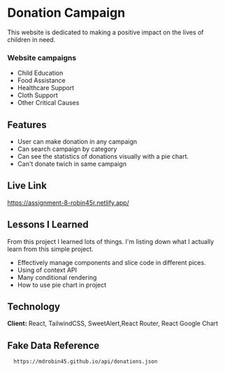 # Donation Campaign

This website is dedicated to making a positive impact on the lives of children in need.

### Website campaigns

-  Child Education
-  Food Assistance
-  Healthcare Support
-  Cloth Support
-  Other Critical Causes

## Features

-  User can make donation in any campaign
-  Can search campaign by category
-  Can see the statistics of donations visually with a pie chart.
-  Can't donate twich in same campaign

## Live Link

https://assignment-8-robin45r.netlify.app/

## Lessons I Learned

From this project I learned lots of things. I'm listing down what I actually learn from this simple project.

-  Effectively manage components and slice code in different pices.
-  Using of context API
-  Many conditional rendering
-  How to use pie chart in project

## Technology

**Client:** React, TailwindCSS, SweetAlert,React Router, React Google Chart

## Fake Data Reference

```http
  https://mdrobin45.github.io/api/donations.json
```
